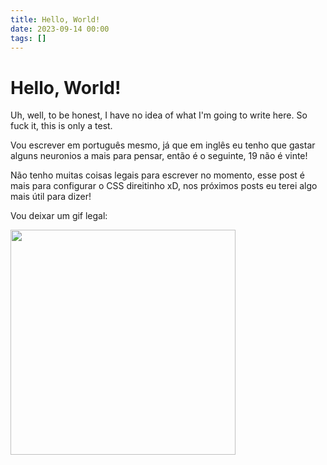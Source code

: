 ```yaml
---
title: Hello, World!
date: 2023-09-14 00:00
tags: []
---
```


# Hello, World!

Uh, well, to be honest, I have no idea of what I'm going to write here. So fuck it, this is only a test.

Vou escrever em português mesmo, já que em inglês eu tenho que gastar alguns neuronios a mais para pensar, então é o seguinte, 19 não é vinte!

Não tenho muitas coisas legais para escrever no momento, esse post é mais para configurar o CSS direitinho xD, nos próximos posts eu terei algo mais útil para dizer!


Vou deixar um gif legal:

<img src="https://media4.giphy.com/media/122ieBYC3AcECI/giphy.gif?cid=ecf05e479e4qlbs6ipykp724x26qeobltgie3ecgihchcf7v&ep=v1_gifs_search&rid=giphy.gif&ct=g" width="360px">